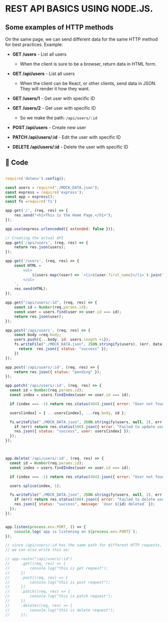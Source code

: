 # REST API BASICS USING NODE.JS.

## Some examples of HTTP methods

On the same page, we can send different data for the same HTTP method for best practices. Example:

* **GET /users** - List all users  
  - When the client is sure to be a browser, return data in HTML form.  
* **GET /api/users** - List all users  
  - When the client can be React, or other clients, send data in JSON. They will render it how they want.  
* **GET /users/1** - Get user with specific ID  
* **GET /users/2** - Get user with specific ID  
  - So we make the path: `/api/users/:id`

* **POST /api/users** - Create new user  
* **PATCH /api/users/:id** - Edit the user with specific ID  
* **DELETE /api/users/:id** - Delete the user with specific ID

## 📜 Code

```javascript

require('dotenv').config();

const users = require("./MOCK_DATA.json");
const express = require('express');
const app = express();
const fs =require('fs')

app.get('/', (req, res) => {
    res.send("<h1>This is the Home Page.</h1>");
});

app.use(express.urlencoded({ extended: false })); 

// Creating the actual API
app.get('/api/users', (req, res) => {
    return res.json(users);
});

app.get('/users', (req, res) => {
    const HTML = `
        <ul>
            ${users.map((user) => `<li>${user.first_name}</li>`).join("")}
        </ul>
    `;
    res.send(HTML);
});

app.get("/api/users/:id", (req, res) => {
    const id = Number(req.params.id);
    const user = users.find(user => user.id === id);
    return res.json(user);
});

app.post('/api/users', (req, res) => {
    const body =req.body;
    users.push({...body, id: users.length +1});
    fs.writeFile("./MOCK_DATA.json", JSON.stringify(users), (err, data)=>{
      return  res.json({ status: "success" });
    })
});

app.post('/api/users/:id', (req, res) => {
    return res.json({ status: "pending" });
});

app.patch('/api/users/:id', (req, res) => {
  const id = Number(req.params.id);
  const index = users.findIndex(user => user.id === id);

  if (index === -1) return res.status(404).json({ error: "User not found" });

  users[index] = { ...users[index], ...req.body, id };

  fs.writeFile("./MOCK_DATA.json", JSON.stringify(users, null, 2), err => {
    if (err) return res.status(500).json({ error: "Failed to update user" });
    res.json({ status: "success", user: users[index] });
  });
});



app.delete('/api/users/:id', (req, res) => {
  const id = Number(req.params.id);
  const index = users.findIndex(user => user.id === id);

  if (index === -1) return res.status(404).json({ error: "User not found" });

  users.splice(index, 1);

  fs.writeFile("./MOCK_DATA.json", JSON.stringify(users, null, 2), err => {
    if (err) return res.status(500).json({ error: "Failed to delete user" });
    res.json({ status: "success", message: `User ${id} deleted` });
  });
});


app.listen(process.env.PORT, () => {
    console.log(`app is listening on ${process.env.PORT}`);
});

// since /api/users/:id has the same path for different HTTP requests,
// we can also write this as:

// app.route("/api/users/:id")
//     .get((req, res) => {
//         console.log("this is get request");
//     })
//     .post((req, res) => {
//         console.log("this is post request");
//     })
//     .patch((req, res) => {
//         console.log("this is patch request");
//     })
//     .delete((req, res) => {
//         console.log("this is delete request");
//     });

